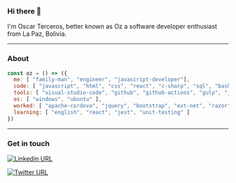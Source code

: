 ### Hi there 👋

I'm Oscar Terceros, better known as Oz a software developer enthusiast from La Paz, Bolivia.

---

### About

``` javascript
const oz = () => ({
  me: [ "family-man", "engineer", "javascript-developer"],
  code: [ "javascript", "html", "css", "react", "c-sharp", "sql", "bash", "batch" ],
  tools: [ "visual-studio-code", "github", "github-actions", "gulp", "jenkins", "gimp", "sonar-qube" ],
  os: [ "windows", "ubuntu" ],
  worked: [ "apache-cordova", "jquery", "bootstrap", "ext-net", "razor", "sql-server", "mysql", "excel-vba"],
  learning: [ "english", "react", "jest", "unit-testing" ]
})
```
---
### Get in touch
<p>
<a href="https://www.linkedin.com/in/oscar-terceros-b04074136/">

  ![Linkedin URL](https://img.shields.io/twitter/url?label=Linkedin&logo=linkedin&style=social&url=https%3A%2F%2Fwww.linkedin.com%2Fin%2Foscar-terceros-b04074136%2F)

</a>

<a href="https://twitter.com/Ozterce">

  ![Twitter URL](https://img.shields.io/twitter/url?label=Folow%20me%20on%20Twitter&style=social&url=https%3A%2F%2Ftwitter.com%2FOzterce)

</a>
</p>



<!--
**OscarTerceros/OscarTerceros** is a ✨ _special_ ✨ repository because its `README.md` (this file) appears on your GitHub profile.

Here are some ideas to get you started:

- 🔭 I’m currently working on ...
- 🌱 I’m currently learning ...
- 👯 I’m looking to collaborate on ...
- 🤔 I’m looking for help with ...
- 💬 Ask me about ...
- 📫 How to reach me: ...
- 😄 Pronouns: ...
- ⚡ Fun fact: ...
-->
